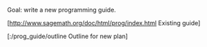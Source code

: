 Goal: write a new programming guide.

[http://www.sagemath.org/doc/html/prog/index.html Existing guide]

[:/prog_guide/outline Outline for new plan]
